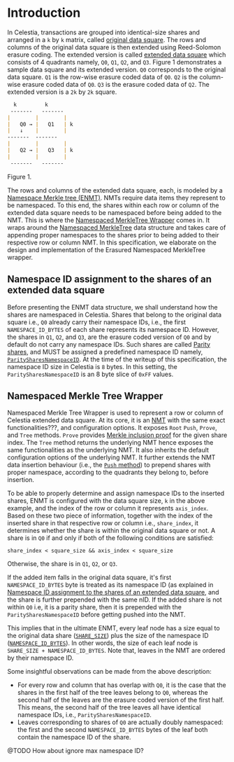 # Introduction
In Celestia, transactions are grouped into identical-size shares and arranged in a `k` by `k` matrix, called [original data square](https://github.com/celestiaorg/celestia-app/blob/specs-staging/specs/src/specs/data_structures.md#arranging-available-data-into-shares).
The rows and columns of the original data square is then extended using Reed-Solomon erasure coding.
The extended version is called [extended data square]() which consists of 4 quadrants namely, `Q0`, `Q1`, `Q2`, and `Q3`.
Figure 1 demonstrates a sample data square and its extended version.
`Q0` corresponds to the original data square.
`Q1` is the row-wise erasure coded data of `Q0`.
`Q2` is the column-wise erasure coded data of `Q0`.
`Q3` is the erasure coded data of `Q2`.
The extended version is a `2k` by `2k` square.
```markdown
  k         k
 -------   -------
|        |        |
|   Q0 → |   Q1   | k
|   ↓    |        |
-------  -------
|        |        |
|   Q2 → |   Q3   | k
|        |        |
 -------   -------
```
Figure 1.


The rows and columns of the extended data square, each, is modeled by a [Namespace Merkle tree (ENMT)]().
NMTs require data items they represent to be namespaced.
To this end, the shares within each row or column of the extended data square needs to be namespaced before being added to the NMT.
This is where the [Namespaced MerkleTree Wrapper]() comes in.
It wraps around the [Namespaced MerkleTree]() data structure and takes care of appending proper namespaces to the shares prior to being added to their respective row or column NMT.
In this specification, we elaborate on the design and implementation of the Erasured Namespaced MerkleTree wrapper.

## Namespace ID assignment to the shares of an extended data square
Before presenting the ENMT data structure, we shall understand how the shares are namespaced in Celestia.
Shares that belong to the original data square i.e., `Q0` already carry their namespace IDs, i.e., the first `NAMESPACE_ID_BYTES` of each share represents its namespace ID.
However, the shares in `Q1`, `Q2`, and `Q3`, are the erasure coded version of `Q0` and by default do not carry any namespace IDs.
Such shares are called [Parity shares](), and MUST be assigned a predefined namespace ID namely, [`ParitySharesNamespaceID`]().
At the time of the writeup of this specification, the namespace ID size in Celestia is `8` bytes. 
In this setting, the `ParitySharesNamespaceID` is an 8 byte slice of `0xFF` values.

## Namespaced Merkle Tree Wrapper
Namespaced Merkle Tree Wrapper is used to represent a row or column of Celestia extended data square.
At its core, it is an [NMT]() with the same exact functionalities???, and configuration options. 
It exposes `Root` `Push`, `Prove`, and  `Tree`  methods. 
`Prove` provides [Merkle inclusion proof](#link-to-the-nmt-spec-for-the-inclusion-proof) for the given share index.
The `Tree` method returns the underlying NMT hence exposes the same functionalities as the underlying NMT.
It also inherits the default configuration options of the underlying NMT.
It further extends the NMT data insertion behaviour (i.e., the [`Push` method]()) to prepend shares with proper namespace, according to the quadrants they belong to, before insertion.

To be able to properly determine and assign namespace IDs  to the inserted shares, ENMT is configured with the data square size, `k` in the above example, and the index of the row or column it represents `axis_index`.
Based on these two piece of information, together with the index of the inserted share in that respective row or column i.e., `share_index`, it determines whether the share is within the original data square or not.
A share is in `Q0` if and only if both of the following conditions are satisfied:
```
share_index < square_size && axis_index < square_size
```
Otherwise, the share is in `Q1`, `Q2`, or `Q3`.

If the added item falls in the original data square, it's first `NAMESPACE_ID_BYTES` byte is treated as its namespace ID (as explained in [Namespace ID assignment to the shares of an extended data square](#namespace-id-assignment-to-the-shares-of-an-extended-data-square), and the share is further prepended with the same nID.
If the added share is not within `Q0` i.e, it is a parity share, then it is prepended with the `ParitySharesNamespaceID` before getting pushed into the NMT.

This implies that in the ultimate ENMT, every leaf node has a size equal to the original data share ([`SHARE_SIZE`](https://github.com/celestiaorg/celestia-app/blob/specs-staging/specs/src/specs/consensus.md#constants)) plus the size of the namespace ID ([`NAMESPACE_ID_BYTES`](https://github.com/celestiaorg/celestia-app/blob/specs-staging/specs/src/specs/consensus.md#constants)). 
In other words, the size of each leaf node is `SHARE_SIZE + NAMESPACE_ID_BYTES`.
Note that, leaves in the NMT are ordered by their namespace ID.

Some insightful observations can be made from the above description:
- For every row and column that has overlap with `Q0`, it is the case that the shares in the first half of the tree leaves  belong to `Q0`, whereas the second half of the leaves are the erasure coded version of the first half.
 This means, the second half of the tree leaves all have identical namespace IDs, i.e., `ParitySharesNamespaceID`.
- Leaves corresponding to shares of `Q0` are actually doubly namespaced: the first and the second `NAMESPACE_ID_BYTES` bytes of the leaf both contain the namespace ID of the share.


@TODO How about ignore max namespace ID? 
